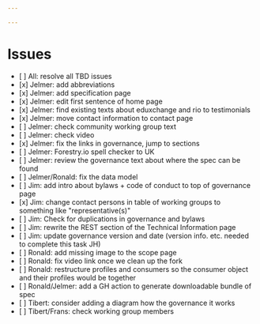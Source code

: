 ```yaml
---

---
```

# Issues

* \[ \] All: resolve all TBD issues
* \[x\] Jelmer: add abbreviations
* \[x\] Jelmer: add specification page
* \[x\] Jelmer: edit first sentence of home page
* \[x\] Jelmer: find existing texts about eduxchange and rio to testimonials
* \[x\] Jelmer: move contact information to contact page
* \[ \] Jelmer: check community working group text
* \[ \] Jelmer: check video
* \[x\] Jelmer: fix the links in governance, jump to sections
* \[ \] Jelmer: Forestry.io spell checker to UK
* \[ \] Jelmer: review the governance text about where the spec can be found
* \[ \] Jelmer/Ronald: fix the data model
* \[ \] Jim: add intro about bylaws + code of conduct to top of governance page
* \[x\] Jim: change contact persons in table of working groups to something like "representative(s)"
* \[ \] Jim: Check for duplications in governance and bylaws
* \[ \] Jim: rewrite the REST section of the Technical Information page
* \[ \] Jim: update governance version and date (version info. etc. needed to complete this task JH)
* \[ \] Ronald: add missing image to the scope page
* \[ \] Ronald: fix video link once we clean up the fork
* \[ \] Ronald: restructure profiles and consumers so the consumer object and their profiles would be together
* \[ \] Ronald/Jelmer: add a GH action to generate downloadable bundle of spec
* \[ \] Tibert: consider adding a diagram how the governance it works
* \[ \] Tibert/Frans: check working group members